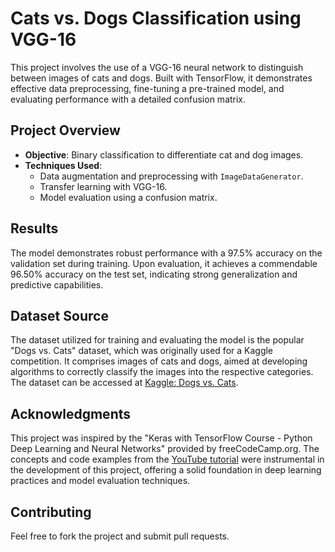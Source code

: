# Cats vs. Dogs Classification using VGG-16

This project involves the use of a VGG-16 neural network to distinguish between images of cats and dogs. Built with TensorFlow, it demonstrates effective data preprocessing, fine-tuning a pre-trained model, and evaluating performance with a detailed confusion matrix.

## Project Overview

- **Objective**: Binary classification to differentiate cat and dog images.
- **Techniques Used**:
  - Data augmentation and preprocessing with `ImageDataGenerator`.
  - Transfer learning with VGG-16.
  - Model evaluation using a confusion matrix.

## Results

The model demonstrates robust performance with a 97.5% accuracy on the validation set during training. Upon evaluation, it achieves a commendable 96.50% accuracy on the test set, indicating strong generalization and predictive capabilities.

## Dataset Source

The dataset utilized for training and evaluating the model is the popular "Dogs vs. Cats" dataset, which was originally used for a Kaggle competition. It comprises images of cats and dogs, aimed at developing algorithms to correctly classify the images into the respective categories. The dataset can be accessed at [Kaggle: Dogs vs. Cats](https://www.kaggle.com/competitions/dogs-vs-cats/data).

## Acknowledgments

This project was inspired by the "Keras with TensorFlow Course - Python Deep Learning and Neural Networks" provided by freeCodeCamp.org. The concepts and code examples from the [YouTube tutorial](https://www.youtube.com/watch?v=qFJeN9V1ZsI) were instrumental in the development of this project, offering a solid foundation in deep learning practices and model evaluation techniques.

## Contributing

Feel free to fork the project and submit pull requests.
